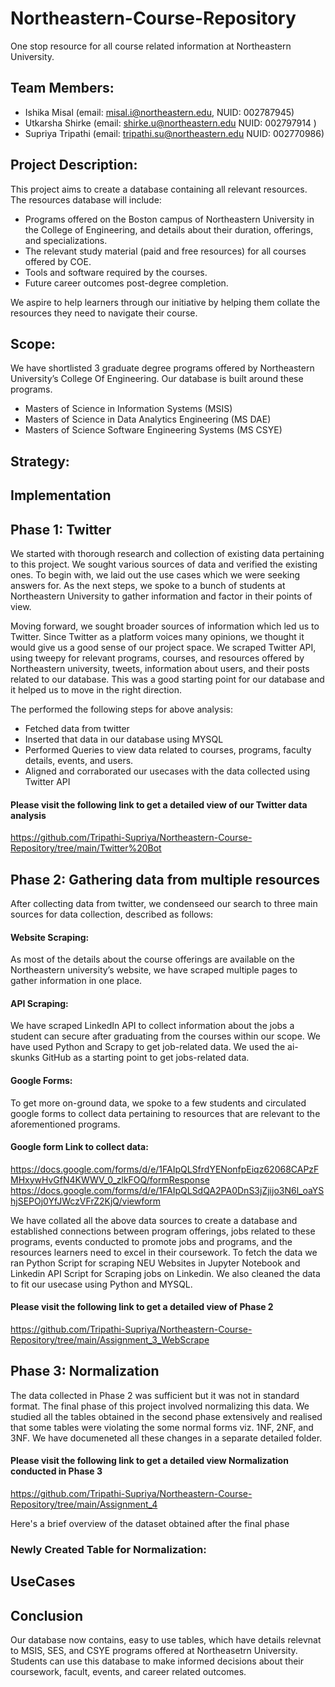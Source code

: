 # Northeastern-Course-Repository

One stop resource for all course related information at Northeastern University.  

## Team Members: 

- Ishika Misal (email: misal.i@northeastern.edu, NUID: 002787945)
- Utkarsha Shirke (email: shirke.u@northeastern.edu NUID: 002797914 )
- Supriya Tripathi (email: tripathi.su@northeastern.edu NUID: 002770986)

## Project Description: 

This project aims to create a database containing all relevant resources. The resources database will include: 

- Programs offered on the Boston campus of Northeastern University in the College of Engineering, and details about their duration, offerings, and specializations. 
- The relevant study material (paid and free resources) for all courses offered by COE. 
- Tools and software required by the courses.  
- Future career outcomes post-degree completion. 

We aspire to help learners through our initiative by helping them collate the resources they need to navigate their course. 

## Scope: 

We have shortlisted 3 graduate degree programs offered by Northeastern University’s College Of Engineering.  Our database is built around these programs. 
- Masters of Science in Information Systems (MSIS)
- Masters of Science in Data Analytics Engineering (MS DAE)
- Masters of Science Software Engineering Systems (MS CSYE)

## Strategy:



## Implementation

## Phase 1: Twitter 

We started with thorough research and collection of existing data pertaining to this project. We sought various sources of data and verified the existing ones. To begin with, we laid out the use cases which we were seeking answers for. As the next steps, we spoke to a bunch of students at Northeastern University to gather information and factor in their points of view. 

Moving forward, we sought broader sources of information which led us to Twitter. Since Twitter as a platform voices many opinions, we thought it would give us a good sense of our project space. We scraped Twitter API, using tweepy for relevant programs, courses, and resources offered by Northeastern university, tweets, information about users, and their posts related to our database. This was a good starting point for our database and it helped us to move in the right direction. 

The performed the following steps for above analysis: 

- Fetched data from twitter 
- Inserted that data in our database using MYSQL
- Performed Queries to view data related to courses, programs, faculty details, events, and users. 
- Aligned and corraborated our usecases with the data collected using Twitter API 

#### Please visit the following link to get a detailed view of our Twitter data analysis
https://github.com/Tripathi-Supriya/Northeastern-Course-Repository/tree/main/Twitter%20Bot


## Phase 2: Gathering data from multiple resources

After collecting data from twitter, we condenseed our search to three main sources for data collection, described as follows: 

#### Website Scraping: 
As most of the details about the course offerings are available on the Northeastern university’s website, we have scraped multiple pages to gather information in one place. 

#### API Scraping: 
We have scraped LinkedIn API to collect information about the jobs a student can secure after graduating from the courses within our scope. We have used Python and Scrapy to get job-related data. We used the ai-skunks GitHub as a starting point to get jobs-related data. 

#### Google Forms: 
To get more on-ground data, we spoke to a few students and circulated google forms to collect data pertaining to resources that are relevant to the aforementioned programs. 

#### Google form Link to collect data:
https://docs.google.com/forms/d/e/1FAIpQLSfrdYENonfpEiqz62068CAPzFMHxywHvGfN4KWWV_0_zlkFOQ/formResponse
https://docs.google.com/forms/d/e/1FAIpQLSdQA2PA0DnS3jZjijo3N6l_oaYShjSEPOj0YfJWczVFrZ2KjQ/viewform

We have collated all the above data sources to create a database and established connections between program offerings, jobs related to these programs, events conducted to promote jobs and programs, and the resources learners need to excel in their coursework. To fetch the data we ran Python Script for scraping NEU Websites in Jupyter Notebook and Linkedin API Script for Scraping jobs on Linkedin. We also cleaned the data to fit our usecase using Python and MYSQL. 


#### Please visit the following link to get a detailed view of Phase 2
https://github.com/Tripathi-Supriya/Northeastern-Course-Repository/tree/main/Assignment_3_WebScrape

## Phase 3: Normalization

The data collected in Phase 2 was sufficient but it was not in standard format. The final phase of this project involved normalizing this data. We studied all the tables obtained in the second phase extensively and realised that some tables were violating the some normal forms viz. 1NF, 2NF, and 3NF. We have documeneted all these changes in a separate detailed folder. 

#### Please visit the following link to get a detailed view Normalization conducted in Phase 3
https://github.com/Tripathi-Supriya/Northeastern-Course-Repository/tree/main/Assignment_4

Here's a brief overview of the dataset obtained after the final phase

### Newly Created Table for Normalization:


## UseCases 

## Conclusion

Our database now contains, easy to use tables, which have details relevnat to MSIS, SES, and CSYE programs offered at Northeasetrn University. Students can use this database to make informed decisions about their coursework, facult, events, and career related outcomes. 


